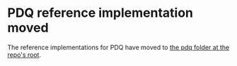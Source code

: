 # PDQ reference implementation moved

The reference implementations for PDQ have moved to [the pdq folder at the repo's root](../../pdq).
